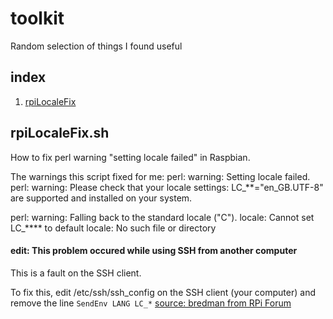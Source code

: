 # toolkit
Random selection of things I found useful 
## index

1. [rpiLocaleFix](https://github.com/gntouts/toolkit/blob/master/README.md#rpilocalefixsh)

## rpiLocaleFix.sh

How to fix perl warning "setting locale failed" in Raspbian.

The warnings this script fixed for me:
perl: warning: Setting locale failed.
perl: warning: Please check that your locale settings:
LC_**="en_GB.UTF-8"
are supported and installed on your system.

perl: warning: Falling back to the standard locale ("C").
locale: Cannot set LC_**** to default locale: No such file or directory

#### **edit**: This problem occured while using SSH from another computer

This is a fault on the SSH client.

To fix this, edit /etc/ssh/ssh_config on the SSH client (your computer) and remove the line
`SendEnv LANG LC_*`
[source: bredman from RPi Forum](https://www.raspberrypi.org/forums/viewtopic.php?f=50&t=11870)
